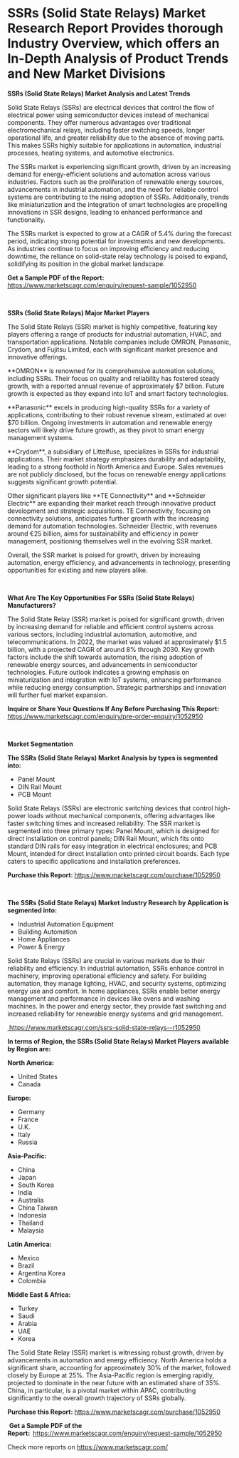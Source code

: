 <p><h1>SSRs (Solid State Relays) Market Research Report Provides thorough Industry Overview, which offers an In-Depth Analysis of Product Trends and New Market Divisions</h1></p><p><strong>SSRs (Solid State Relays) Market Analysis and Latest Trends</strong></p>
<p><p>Solid State Relays (SSRs) are electrical devices that control the flow of electrical power using semiconductor devices instead of mechanical components. They offer numerous advantages over traditional electromechanical relays, including faster switching speeds, longer operational life, and greater reliability due to the absence of moving parts. This makes SSRs highly suitable for applications in automation, industrial processes, heating systems, and automotive electronics.</p><p>The SSRs market is experiencing significant growth, driven by an increasing demand for energy-efficient solutions and automation across various industries. Factors such as the proliferation of renewable energy sources, advancements in industrial automation, and the need for reliable control systems are contributing to the rising adoption of SSRs. Additionally, trends like miniaturization and the integration of smart technologies are propelling innovations in SSR designs, leading to enhanced performance and functionality.</p><p>The SSRs market is expected to grow at a CAGR of 5.4% during the forecast period, indicating strong potential for investments and new developments. As industries continue to focus on improving efficiency and reducing downtime, the reliance on solid-state relay technology is poised to expand, solidifying its position in the global market landscape.</p></p>
<p><strong>Get a Sample PDF of the Report:&nbsp;</strong> <a href="https://www.marketscagr.com/enquiry/request-sample/1052950?utm_campaign=2635&utm_medium=2&utm_source=Github&utm_content=ia&utm_term=22032025&utm_id=ssrs-solid-state-relays">https://www.marketscagr.com/enquiry/request-sample/1052950</a></p>
<p>&nbsp;</p>
<p><strong>SSRs (Solid State Relays) Major Market Players</strong></p>
<p><p>The Solid State Relays (SSR) market is highly competitive, featuring key players offering a range of products for industrial automation, HVAC, and transportation applications. Notable companies include OMRON, Panasonic, Crydom, and Fujitsu Limited, each with significant market presence and innovative offerings.</p><p>**OMRON** is renowned for its comprehensive automation solutions, including SSRs. Their focus on quality and reliability has fostered steady growth, with a reported annual revenue of approximately $7 billion. Future growth is expected as they expand into IoT and smart factory technologies.</p><p>**Panasonic** excels in producing high-quality SSRs for a variety of applications, contributing to their robust revenue stream, estimated at over $70 billion. Ongoing investments in automation and renewable energy sectors will likely drive future growth, as they pivot to smart energy management systems.</p><p>**Crydom**, a subsidiary of Littelfuse, specializes in SSRs for industrial applications. Their market strategy emphasizes durability and adaptability, leading to a strong foothold in North America and Europe. Sales revenues are not publicly disclosed, but the focus on renewable energy applications suggests significant growth potential.</p><p>Other significant players like **TE Connectivity** and **Schneider Electric** are expanding their market reach through innovative product development and strategic acquisitions. TE Connectivity, focusing on connectivity solutions, anticipates further growth with the increasing demand for automation technologies. Schneider Electric, with revenues around €25 billion, aims for sustainability and efficiency in power management, positioning themselves well in the evolving SSR market.</p><p>Overall, the SSR market is poised for growth, driven by increasing automation, energy efficiency, and advancements in technology, presenting opportunities for existing and new players alike.</p></p>
<p>&nbsp;</p>
<p><strong>What Are The Key Opportunities For SSRs (Solid State Relays) Manufacturers?</strong></p>
<p><p>The Solid State Relay (SSR) market is poised for significant growth, driven by increasing demand for reliable and efficient control systems across various sectors, including industrial automation, automotive, and telecommunications. In 2022, the market was valued at approximately $1.5 billion, with a projected CAGR of around 8% through 2030. Key growth factors include the shift towards automation, the rising adoption of renewable energy sources, and advancements in semiconductor technologies. Future outlook indicates a growing emphasis on miniaturization and integration with IoT systems, enhancing performance while reducing energy consumption. Strategic partnerships and innovation will further fuel market expansion.</p></p>
<p><strong>Inquire or Share Your Questions If Any Before Purchasing This Report:</strong> <a href="https://www.marketscagr.com/enquiry/pre-order-enquiry/1052950?utm_campaign=2635&utm_medium=2&utm_source=Github&utm_content=ia&utm_term=22032025&utm_id=ssrs-solid-state-relays">https://www.marketscagr.com/enquiry/pre-order-enquiry/1052950</a></p>
<p>&nbsp;</p>
<p><strong>Market Segmentation</strong></p>
<p><strong>The SSRs (Solid State Relays) Market Analysis by types is segmented into:</strong></p>
<p><ul><li>Panel Mount</li><li>DIN Rail Mount</li><li>PCB Mount</li></ul></p>
<p><p>Solid State Relays (SSRs) are electronic switching devices that control high-power loads without mechanical components, offering advantages like faster switching times and increased reliability. The SSR market is segmented into three primary types: Panel Mount, which is designed for direct installation on control panels; DIN Rail Mount, which fits onto standard DIN rails for easy integration in electrical enclosures; and PCB Mount, intended for direct installation onto printed circuit boards. Each type caters to specific applications and installation preferences.</p></p>
<p><strong>Purchase this Report:&nbsp;</strong><a href="https://www.marketscagr.com/purchase/1052950?utm_campaign=2635&utm_medium=2&utm_source=Github&utm_content=ia&utm_term=22032025&utm_id=ssrs-solid-state-relays">https://www.marketscagr.com/purchase/1052950</a></p>
<p>&nbsp;</p>
<p><strong>The SSRs (Solid State Relays) Market Industry Research by Application is segmented into:</strong></p>
<p><ul><li>Industrial Automation Equipment</li><li>Building Automation</li><li>Home Appliances</li><li>Power & Energy</li></ul></p>
<p><p>Solid State Relays (SSRs) are crucial in various markets due to their reliability and efficiency. In industrial automation, SSRs enhance control in machinery, improving operational efficiency and safety. For building automation, they manage lighting, HVAC, and security systems, optimizing energy use and comfort. In home appliances, SSRs enable better energy management and performance in devices like ovens and washing machines. In the power and energy sector, they provide fast switching and increased reliability for renewable energy systems and grid management.</p></p>
<p><a href="https://www.marketscagr.com/ssrs-solid-state-relays--r1052950?utm_campaign=2635&utm_medium=2&utm_source=Github&utm_content=ia&utm_term=22032025&utm_id=ssrs-solid-state-relays">&nbsp;https://www.marketscagr.com/ssrs-solid-state-relays--r1052950</a></p>
<p><strong>In terms of Region, the SSRs (Solid State Relays) Market Players available by Region are:</strong></p>
<p>
    <p> <strong> North America: </strong>
        <ul>
            <li>United States</li>
            <li>Canada</li>
        </ul>
        </p> 
    <p> <strong> Europe: </strong>
        <ul>
            <li>Germany</li>
            <li>France</li>
            <li>U.K.</li>
            <li>Italy</li>
            <li>Russia</li>
        </ul>
        </p> 
    <p> <strong> Asia-Pacific: </strong>
        <ul>
            <li>China</li>
            <li>Japan</li>
            <li>South Korea</li>
            <li>India</li>
            <li>Australia</li>
            <li>China Taiwan</li>
            <li>Indonesia</li>
            <li>Thailand</li>
            <li>Malaysia</li>
        </ul>
        </p> 
    <p> <strong> Latin America: </strong>
        <ul>
            <li>Mexico</li>
            <li>Brazil</li>
            <li>Argentina Korea</li>
            <li>Colombia</li>
        </ul>
        </p> 
    <p> <strong> Middle East & Africa: </strong>
        <ul>
            <li>Turkey</li>
            <li>Saudi</li>
            <li>Arabia</li>
            <li>UAE</li>
            <li>Korea</li>
        </ul>
    </p>
    </p>
<p><p>The Solid State Relay (SSR) market is witnessing robust growth, driven by advancements in automation and energy efficiency. North America holds a significant share, accounting for approximately 30% of the market, followed closely by Europe at 25%. The Asia-Pacific region is emerging rapidly, projected to dominate in the near future with an estimated share of 35%. China, in particular, is a pivotal market within APAC, contributing significantly to the overall growth trajectory of SSRs globally.</p></p>
<p><strong>Purchase this Report: </strong><a href="https://www.marketscagr.com/purchase/1052950?utm_campaign=2635&utm_medium=2&utm_source=Github&utm_content=ia&utm_term=22032025&utm_id=ssrs-solid-state-relays">https://www.marketscagr.com/purchase/1052950</a></p>
<p>&nbsp;<strong>Get a Sample PDF of the Report:&nbsp;&nbsp;</strong><a href="https://www.marketscagr.com/enquiry/request-sample/1052950?utm_campaign=2635&utm_medium=2&utm_source=Github&utm_content=ia&utm_term=22032025&utm_id=ssrs-solid-state-relays">https://www.marketscagr.com/enquiry/request-sample/1052950</a></p>
<p><strong></strong></p>
<p>Check more reports on <a href="https://www.marketscagr.com/?utm_campaign=2635&utm_medium=2&utm_source=Github&utm_content=ia&utm_term=22032025&utm_id=ssrs-solid-state-relays">https://www.marketscagr.com/</a></p>